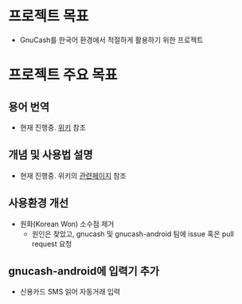 # 프로젝트 목표
- GnuCash를 한국어 환경에서 적절하게 활용하기 위한 프로젝트

# 프로젝트 주요 목표
## 용어 번역
- 현재 진행중. [위키](wiki) 참조

## 개념 및 사용법 설명
- 현재 진행중. 위키의 [관련페이지](wiki/주요개념) 참조

## 사용환경 개선
- 원화(Korean Won) 소수점 제거
    - 원인은 찾았고, gnucash 및 gnucash-android 팀에 issue 혹은 pull request 요청

## gnucash-android에 입력기 추가
- 신용카드 SMS 읽어 자동거래 입력
